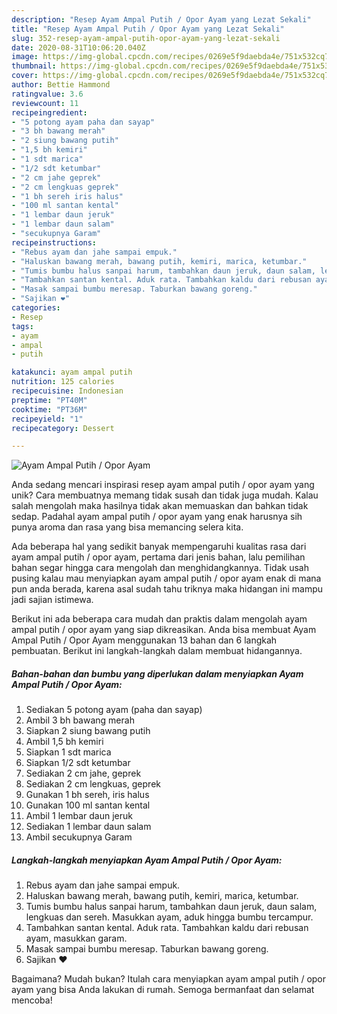 ```yaml
---
description: "Resep Ayam Ampal Putih / Opor Ayam yang Lezat Sekali"
title: "Resep Ayam Ampal Putih / Opor Ayam yang Lezat Sekali"
slug: 352-resep-ayam-ampal-putih-opor-ayam-yang-lezat-sekali
date: 2020-08-31T10:06:20.040Z
image: https://img-global.cpcdn.com/recipes/0269e5f9daebda4e/751x532cq70/ayam-ampal-putih-opor-ayam-foto-resep-utama.jpg
thumbnail: https://img-global.cpcdn.com/recipes/0269e5f9daebda4e/751x532cq70/ayam-ampal-putih-opor-ayam-foto-resep-utama.jpg
cover: https://img-global.cpcdn.com/recipes/0269e5f9daebda4e/751x532cq70/ayam-ampal-putih-opor-ayam-foto-resep-utama.jpg
author: Bettie Hammond
ratingvalue: 3.6
reviewcount: 11
recipeingredient:
- "5 potong ayam paha dan sayap"
- "3 bh bawang merah"
- "2 siung bawang putih"
- "1,5 bh kemiri"
- "1 sdt marica"
- "1/2 sdt ketumbar"
- "2 cm jahe geprek"
- "2 cm lengkuas geprek"
- "1 bh sereh iris halus"
- "100 ml santan kental"
- "1 lembar daun jeruk"
- "1 lembar daun salam"
- "secukupnya Garam"
recipeinstructions:
- "Rebus ayam dan jahe sampai empuk."
- "Haluskan bawang merah, bawang putih, kemiri, marica, ketumbar."
- "Tumis bumbu halus sanpai harum, tambahkan daun jeruk, daun salam, lengkuas dan sereh. Masukkan ayam, aduk hingga bumbu tercampur."
- "Tambahkan santan kental. Aduk rata. Tambahkan kaldu dari rebusan ayam, masukkan garam."
- "Masak sampai bumbu meresap. Taburkan bawang goreng."
- "Sajikan ❤"
categories:
- Resep
tags:
- ayam
- ampal
- putih

katakunci: ayam ampal putih 
nutrition: 125 calories
recipecuisine: Indonesian
preptime: "PT40M"
cooktime: "PT36M"
recipeyield: "1"
recipecategory: Dessert

---
```



![Ayam Ampal Putih / Opor Ayam](https://img-global.cpcdn.com/recipes/0269e5f9daebda4e/751x532cq70/ayam-ampal-putih-opor-ayam-foto-resep-utama.jpg)

Anda sedang mencari inspirasi resep ayam ampal putih / opor ayam yang unik? Cara membuatnya memang tidak susah dan tidak juga mudah. Kalau salah mengolah maka hasilnya tidak akan memuaskan dan bahkan tidak sedap. Padahal ayam ampal putih / opor ayam yang enak harusnya sih punya aroma dan rasa yang bisa memancing selera kita.



Ada beberapa hal yang sedikit banyak mempengaruhi kualitas rasa dari ayam ampal putih / opor ayam, pertama dari jenis bahan, lalu pemilihan bahan segar hingga cara mengolah dan menghidangkannya. Tidak usah pusing kalau mau menyiapkan ayam ampal putih / opor ayam enak di mana pun anda berada, karena asal sudah tahu triknya maka hidangan ini mampu jadi sajian istimewa.


Berikut ini ada beberapa cara mudah dan praktis dalam mengolah ayam ampal putih / opor ayam yang siap dikreasikan. Anda bisa membuat Ayam Ampal Putih / Opor Ayam menggunakan 13 bahan dan 6 langkah pembuatan. Berikut ini langkah-langkah dalam membuat hidangannya.

<!--inarticleads1-->

##### Bahan-bahan dan bumbu yang diperlukan dalam menyiapkan Ayam Ampal Putih / Opor Ayam:

1. Sediakan 5 potong ayam (paha dan sayap)
1. Ambil 3 bh bawang merah
1. Siapkan 2 siung bawang putih
1. Ambil 1,5 bh kemiri
1. Siapkan 1 sdt marica
1. Siapkan 1/2 sdt ketumbar
1. Sediakan 2 cm jahe, geprek
1. Sediakan 2 cm lengkuas, geprek
1. Gunakan 1 bh sereh, iris halus
1. Gunakan 100 ml santan kental
1. Ambil 1 lembar daun jeruk
1. Sediakan 1 lembar daun salam
1. Ambil secukupnya Garam




<!--inarticleads2-->

##### Langkah-langkah menyiapkan Ayam Ampal Putih / Opor Ayam:

1. Rebus ayam dan jahe sampai empuk.
1. Haluskan bawang merah, bawang putih, kemiri, marica, ketumbar.
1. Tumis bumbu halus sanpai harum, tambahkan daun jeruk, daun salam, lengkuas dan sereh. Masukkan ayam, aduk hingga bumbu tercampur.
1. Tambahkan santan kental. Aduk rata. Tambahkan kaldu dari rebusan ayam, masukkan garam.
1. Masak sampai bumbu meresap. Taburkan bawang goreng.
1. Sajikan ❤




Bagaimana? Mudah bukan? Itulah cara menyiapkan ayam ampal putih / opor ayam yang bisa Anda lakukan di rumah. Semoga bermanfaat dan selamat mencoba!
